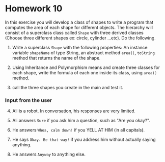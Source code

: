 # Homework 10

In this exercise you will develop a class of shapes to write a program that computes the area of each shape for different objects. The hierarchy will consist of a superclass class called `Shape` with three derived classes (Choose three different shapes ex: circle, cylinder ...etc). Do the following.

1. Write a superclass `Shape` with the following properties: An instance variable `shapeName` of type String, an abstract method `area()`,
`toString` method that returns the name of the shape.

2. Using Inheritance and Polymorphism means and create three classes for each shape, write the formula of each one inside its class, using `area()` method.

3. call the three shapes you create in the main and test it.

### Input from the user

4. Ali is a robot. In conversation, his responses are very limited.

5. Ali answers `Sure` if you ask him a question, such as "Are you okay?".

6. He answers `Whoa, calm down!` if you YELL AT HIM (in all capitals).

7. He says `Okay. Be that way!` if you address him without actually saying anything.

8. He answers `Anyway` to anything else.






